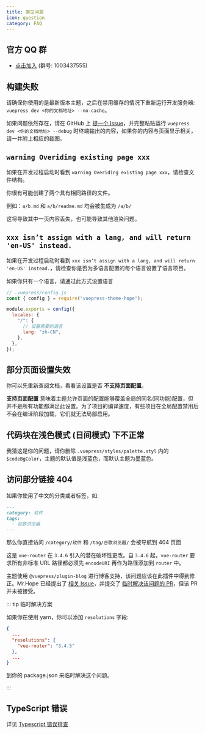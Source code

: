 ```yaml
---
title: 常见问题
icon: question
category: FAQ
---
```


## 官方 QQ 群

- [点击加入](https://jq.qq.com/?_wv=1027&k=rATJyxGK) (群号: 1003437555)

## 构建失败

请确保你使用的是最新版本主题，之后在禁用缓存的情况下重新运行开发服务器: `vuepress dev <你的文档地址> --no-cache`。

如果问题依然存在，请在 GitHub 上 [提一个 Issue](https://github.com/vuepress-theme-hope/vuepress-theme-hope/issues/new/choose)，并完整粘贴运行 `vuepress dev <你的文档地址> --debug` 时终端输出的内容，如果你的内容与页面显示相关，请一并附上相应的截图。

## `warning Overiding existing page xxx`

如果在开发过程启动时看到 `warning Overiding existing page xxx`，请检查文件结构。

你很有可能创建了两个具有相同路径的文件。

例如：`a/b.md` 和 `a/b/readme.md` 均会被生成为 `/a/b/`

这将导致其中一页内容丢失，也可能导致其他渲染问题。

## `xxx isn’t assign with a lang, and will return 'en-US' instead.`

如果在开发过程启动时看到 `xxx isn’t assign with a lang, and will return 'en-US' instead.`，请检查你是否为多语言配置的每个语言设置了语言项目。

如果你只有一个语言，请通过此方式设置语言

```js
// .vuepress/config.js
const { config } = require("vuepress-theme-hope");

module.exports = config({
  locales: {
    "/": {
      // 设置需要的语言
      lang: "zh-CN",
    },
  },
});
```

## 部分页面设置失效

你可以先重新查阅文档，看看该设置是否 **不支持页面配置**。

**支持页面配置** 意味着主题允许页面的配置能够覆盖全局的同名(同功能)配置，但并不是所有功能都满足此设置。为了项目的编译速度，有些项目在全局配置禁用后不会在编译阶段加载，它们就无法局部启用。

## 代码块在浅色模式 (日间模式) 下不正常

我猜这是你的问题，请你删除 `.vuepress/styles/palette.styl` 内的 `$codeBgColor`，主题的默认值是浅蓝色，而默认主题为墨蓝色。

## 访问部分链接 404

如果你使用了中文的分类或者标签，如:

```md
---
category: 软件
tags:
  - 谷歌浏览器
---
```

那么你直接访问 `/category/软件` 和 `/tag/谷歌浏览器/` 会被导航到 404 页面

这是 `vue-router` 在 `3.4.6` 引入的潜在破坏性更改。自 `3.4.6` 起，`vue-router` 要求所有非标准 URL 路径都必须先 `encodeURI` 再作为路径添加到 `router` 中。

主题使用 `@vuepress/plugin-blog` 进行博客支持，该问题应该在此插件中得到修正。Mr.Hope 已经提出了 [相关 Issue](https://github.com/vuepress/vuepress-plugin-blog/issues/95)，并提交了 [临时解决该问题的 PR](https://github.com/vuepress/vuepress-plugin-blog/pull/97)，但该 PR 并未被接受。

::: tip 临时解决方案

如果你在使用 yarn，你可以添加 `resolutions` 字段:

```json
{
  ...
  "resolutions": {
    "vue-router": "3.4.5"
  },
  ...
}
```

到你的 package.json 来临时解决这个问题。

:::

## TypeScript 错误

详见 [Typescript 错误排查](typescript.md)
